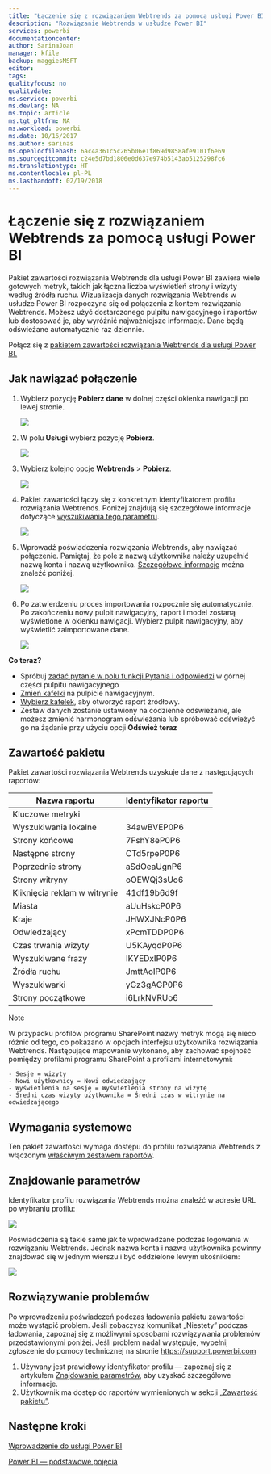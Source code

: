 ```yaml
---
title: "Łączenie się z rozwiązaniem Webtrends za pomocą usługi Power BI"
description: "Rozwiązanie Webtrends w usłudze Power BI"
services: powerbi
documentationcenter: 
author: SarinaJoan
manager: kfile
backup: maggiesMSFT
editor: 
tags: 
qualityfocus: no
qualitydate: 
ms.service: powerbi
ms.devlang: NA
ms.topic: article
ms.tgt_pltfrm: NA
ms.workload: powerbi
ms.date: 10/16/2017
ms.author: sarinas
ms.openlocfilehash: 6ac4a361c5c265b06e1f869d9858afe9101f6e69
ms.sourcegitcommit: c24e5d7bd1806e0d637e974b5143ab5125298fc6
ms.translationtype: HT
ms.contentlocale: pl-PL
ms.lasthandoff: 02/19/2018
---
```

# <a name="connect-to-webtrends-with-power-bi"></a>Łączenie się z rozwiązaniem Webtrends za pomocą usługi Power BI
Pakiet zawartości rozwiązania Webtrends dla usługi Power BI zawiera wiele gotowych metryk, takich jak łączna liczba wyświetleń strony i wizyty według źródła ruchu. Wizualizacja danych rozwiązania Webtrends w usłudze Power BI rozpoczyna się od połączenia z kontem rozwiązania Webtrends. Możesz użyć dostarczonego pulpitu nawigacyjnego i raportów lub dostosować je, aby wyróżnić najważniejsze informacje.  Dane będą odświeżane automatycznie raz dziennie.

Połącz się z [pakietem zawartości rozwiązania Webtrends dla usługi Power BI.](https://app.powerbi.com/getdata/services/webtrends)

## <a name="how-to-connect"></a>Jak nawiązać połączenie
1. Wybierz pozycję **Pobierz dane** w dolnej części okienka nawigacji po lewej stronie.
   
   ![](media/service-connect-to-webtrends/getdata3.png)
2. W polu **Usługi** wybierz pozycję **Pobierz**.
   
   ![](media/service-connect-to-webtrends/services.png)
3. Wybierz kolejno opcje **Webtrends** \> **Pobierz**.
   
   ![](media/service-connect-to-webtrends/webtrends.png)
4. Pakiet zawartości łączy się z konkretnym identyfikatorem profilu rozwiązania Webtrends. Poniżej znajdują się szczegółowe informacje dotyczące [wyszukiwania tego parametru](#FindingParams).
   
   ![](media/service-connect-to-webtrends/parameters.png)
5. Wprowadź poświadczenia rozwiązania Webtrends, aby nawiązać połączenie. Pamiętaj, że pole z nazwą użytkownika należy uzupełnić nazwą konta i nazwą użytkownika. [Szczegółowe informacje](#FindingParams) można znaleźć poniżej.
   
   ![](media/service-connect-to-webtrends/creds.png)
6. Po zatwierdzeniu proces importowania rozpocznie się automatycznie. Po zakończeniu nowy pulpit nawigacyjny, raport i model zostaną wyświetlone w okienku nawigacji. Wybierz pulpit nawigacyjny, aby wyświetlić zaimportowane dane.
   
   ![](media/service-connect-to-webtrends/dashboard.png)

**Co teraz?**

* Spróbuj [zadać pytanie w polu funkcji Pytania i odpowiedzi](power-bi-q-and-a.md) w górnej części pulpitu nawigacyjnego
* [Zmień kafelki](service-dashboard-edit-tile.md) na pulpicie nawigacyjnym.
* [Wybierz kafelek](service-dashboard-tiles.md), aby otworzyć raport źródłowy.
* Zestaw danych zostanie ustawiony na codzienne odświeżanie, ale możesz zmienić harmonogram odświeżania lub spróbować odświeżyć go na żądanie przy użyciu opcji **Odśwież teraz**

## <a name="whats-included"></a>Zawartość pakietu
<a name="Included"></a>

Pakiet zawartości rozwiązania Webtrends uzyskuje dane z następujących raportów:  

| Nazwa raportu | Identyfikator raportu |
| --- | --- |
| Kluczowe metryki | |
| Wyszukiwania lokalne |34awBVEP0P6 |
| Strony końcowe |7FshY8eP0P6 |
| Następne strony |CTd5rpeP0P6 |
| Poprzednie strony |aSdOeaUgnP6 |
| Strony witryny |oOEWQj3sUo6 |
| Kliknięcia reklam w witrynie |41df19b6d9f |
| Miasta |aUuHskcP0P6 |
| Kraje |JHWXJNcP0P6 |
| Odwiedzający |xPcmTDDP0P6 |
| Czas trwania wizyty |U5KAyqdP0P6 |
| Wyszukiwane frazy |IKYEDxIP0P6 |
| Źródła ruchu |JmttAoIP0P6 |
| Wyszukiwarki |yGz3gAGP0P6 |
| Strony początkowe |i6LrkNVRUo6 |

>[!NOTE]
>W przypadku profilów programu SharePoint nazwy metryk mogą się nieco różnić od tego, co pokazano w opcjach interfejsu użytkownika rozwiązania Webtrends. Następujące mapowanie wykonano, aby zachować spójność pomiędzy profilami programu SharePoint a profilami internetowymi:   

    - Sesje = wizyty  
    - Nowi użytkownicy = Nowi odwiedzający  
    - Wyświetlenia na sesję = Wyświetlenia strony na wizytę  
    - Średni czas wizyty użytkownika = Średni czas w witrynie na odwiedzającego  

## <a name="system-requirements"></a>Wymagania systemowe
Ten pakiet zawartości wymaga dostępu do profilu rozwiązania Webtrends z włączonym [właściwym zestawem raportów](#Included).

<a name="FindingParams"></a>

## <a name="finding-parameters"></a>Znajdowanie parametrów
Identyfikator profilu rozwiązania Webtrends można znaleźć w adresie URL po wybraniu profilu:

![](media/service-connect-to-webtrends/webtrendsparameters.png)

Poświadczenia są takie same jak te wprowadzane podczas logowania w rozwiązaniu Webtrends. Jednak nazwa konta i nazwa użytkownika powinny znajdować się w jednym wierszu i być oddzielone lewym ukośnikiem:

![](media/service-connect-to-webtrends/webtrendscreds.png)

## <a name="troubleshooting"></a>Rozwiązywanie problemów
Po wprowadzeniu poświadczeń podczas ładowania pakietu zawartości może wystąpić problem. Jeśli zobaczysz komunikat „Niestety” podczas ładowania, zapoznaj się z możliwymi sposobami rozwiązywania problemów przedstawionymi poniżej. Jeśli problem nadal występuje, wypełnij zgłoszenie do pomocy technicznej na stronie https://support.powerbi.com

1. Używany jest prawidłowy identyfikator profilu — zapoznaj się z artykułem [Znajdowanie parametrów](#FindingParams), aby uzyskać szczegółowe informacje.
2. Użytkownik ma dostęp do raportów wymienionych w sekcji [„Zawartość pakietu”](#Included).

## <a name="next-steps"></a>Następne kroki
[Wprowadzenie do usługi Power BI](service-get-started.md)

[Power BI — podstawowe pojęcia](service-basic-concepts.md)

